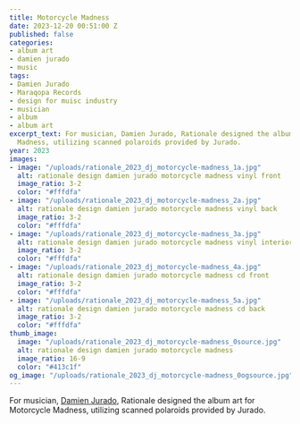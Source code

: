 ```yaml
---
title: Motorcycle Madness
date: 2023-12-20 00:51:00 Z
published: false
categories:
- album art
- damien jurado
- music
tags:
- Damien Jurado
- Maraqopa Records
- design for muisc industry
- musician
- album
- album art
excerpt_text: For musician, Damien Jurado, Rationale designed the album art for Motorcycle
  Madness, utilizing scanned polaroids provided by Jurado.
year: 2023
images:
- image: "/uploads/rationale_2023_dj_motorcycle-madness_1a.jpg"
  alt: rationale design damien jurado motorcycle madness vinyl front
  image_ratio: 3-2
  color: "#fffdfa"
- image: "/uploads/rationale_2023_dj_motorcycle-madness_2a.jpg"
  alt: rationale design damien jurado motorcycle madness vinyl back
  image_ratio: 3-2
  color: "#fffdfa"
- image: "/uploads/rationale_2023_dj_motorcycle-madness_3a.jpg"
  alt: rationale design damien jurado motorcycle madness vinyl interior
  image_ratio: 3-2
  color: "#fffdfa"
- image: "/uploads/rationale_2023_dj_motorcycle-madness_4a.jpg"
  alt: rationale design damien jurado motorcycle madness cd front
  image_ratio: 3-2
  color: "#fffdfa"
- image: "/uploads/rationale_2023_dj_motorcycle-madness_5a.jpg"
  alt: rationale design damien jurado motorcycle madness cd back
  image_ratio: 3-2
  color: "#fffdfa"
thumb_image:
  image: "/uploads/rationale_2023_dj_motorcycle-madness_0source.jpg"
  alt: rationale design damien jurado motorcycle madness
  image_ratio: 16-9
  color: "#413c1f"
og_image: "/uploads/rationale_2023_dj_motorcycle-madness_0ogsource.jpg"
---
```


For musician, [Damien Jurado](https://damienjuradomusic.com), Rationale designed the album art for Motorcycle Madness, utilizing scanned polaroids provided by Jurado.